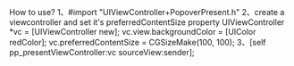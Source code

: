 How to use?
1、#import "UIViewController+PopoverPresent.h"
2、create a viewcontroller and set it's preferredContentSize property
    UIViewController *vc = [UIViewController new];
    vc.view.backgroundColor = [UIColor redColor];
    vc.preferredContentSize = CGSizeMake(100, 100);
3、[self pp_presentViewController:vc sourceView:sender];
    
